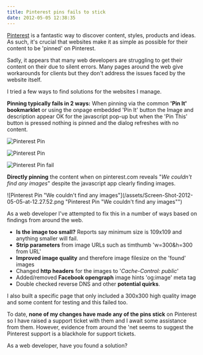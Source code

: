 ```yaml
---
title: Pinterest pins fails to stick
date: 2012-05-05 12:38:35
---
```


[Pinterest](http://pinterest.com/simeonp/ "Pinterest") is a fantastic way to discover content, styles, products and ideas. As such, it's crucial that websites make it as simple as possible for their content to be 'pinned' on Pinterest.

Sadly, it appears that many web developers are struggling to get their
content on their due to silent errors. Many pages around the web give
workarounds for clients but they don't address the issues faced by the
website itself.

I tried a few ways to find solutions for the websites I manage.

**Pinning typically fails in 2 ways:**
When pinning via the common **'Pin It' bookmarklet** or using the
onpage embedded 'Pin It' button the Image and description appear OK for
the javascript pop-up but when the 'Pin This' button is pressed nothing
is pinned and the dialog refreshes with no content.

![](/assets/Screen-Shot-2012-05-05-at-12.26.42.png "Pinterest Pin")

![](/assets/Screen-Shot-2012-05-05-at-12.27.19.png "Pinterest Pin")

![](/assets/Screen-Shot-2012-05-05-at-12.27.28.png "Pinterest Pin fail")

**Directly pinning** the content when on pinterest.com reveals "_We
couldn't find any images_" despite the javascript app clearly finding
images.

![Pinterest Pin "We couldn't find any
images"](/assets/Screen-Shot-2012-05-05-at-12.27.52.png "Pinterest Pin "We couldn't find any images"")

As a web developer I've attempted to fix this in a number of ways based
on findings from around the web.

- **Is the image too small?** Reports say minimum size is 109x109 and
  anything smaller will fail.
- **Strip parameters** from image URLs such as timthumb 'w=300&h=300
  from URL'
- **Improved image quality** and therefore image filesize on the
  'found' images
- Changed **http headers** for the images to '_Cache-Control: public_'
- Added/removed **Facebook opengraph** image hints 'og:image' meta tag
- Double checked reverse DNS and other **potential quirks**.

<div>

I also built a specific page that only included a 300x300 high quality
image and some content for testing and this failed too.

</div>

To date, **none of my changes have made any of the pins stick** on
Pinterest so I have raised a support ticket with them and I await some
assistance from them. However, evidence from around the 'net seems to
suggest the Pinterest support is a blackhole for support tickets.

As a web developer, have you found a solution?
